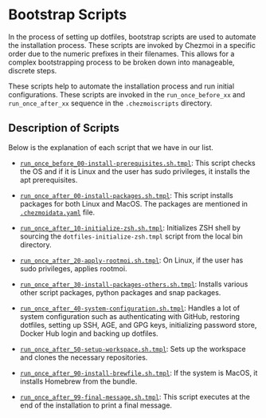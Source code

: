 # Bootstrap Scripts

In the process of setting up dotfiles, bootstrap scripts are used to automate the installation process. These scripts are invoked by Chezmoi in a specific order due to the numeric prefixes in their filenames. This allows for a complex bootstrapping process to be broken down into manageable, discrete steps.

These scripts help to automate the installation process and run initial configurations. These scripts are invoked in the `run_once_before_xx` and `run_once_after_xx` sequence in the `.chezmoiscripts` directory.

## Description of Scripts

Below is the explanation of each script that we have in our list.

- [`run_once_before_00-install-prerequisites.sh.tmpl`](https://github.com/entelecheia/dotfiles/blob/main/chezmoi/.chezmoiscripts/run_once_after_00-install-packages.sh.tmpl): This script checks the OS and if it is Linux and the user has sudo privileges, it installs the apt prerequisites.

- [`run_once_after_00-install-packages.sh.tmpl`](https://github.com/entelecheia/dotfiles/blob/main/chezmoi/.chezmoiscripts/run_once_after_00-install-packages.sh.tmpl): This script installs packages for both Linux and MacOS. The packages are mentioned in [`.chezmoidata.yaml`](https://github.com/entelecheia/dotfiles/blob/main/chezmoi/.chezmoidata.yaml) file.

- [`run_once_after_10-initialize-zsh.sh.tmpl`](https://github.com/entelecheia/dotfiles/blob/main/chezmoi/.chezmoiscripts/run_once_after_10-initialize-zsh.sh.tmpl): Initializes ZSH shell by sourcing the `dotfiles-initialize-zsh.tmpl` script from the local bin directory.

- [`run_once_after_20-apply-rootmoi.sh.tmpl`](https://github.com/entelecheia/dotfiles/blob/main/chezmoi/.chezmoiscripts/run_once_after_20-apply-rootmoi.sh.tmpl): On Linux, if the user has sudo privileges, applies rootmoi.

- [`run_once_after_30-install-packages-others.sh.tmpl`](https://github.com/entelecheia/dotfiles/blob/main/chezmoi/.chezmoiscripts/run_once_after_30-install-packages-others.sh.tmpl): Installs various other script packages, python packages and snap packages.

- [`run_once_after_40-system-configuration.sh.tmpl`](https://github.com/entelecheia/dotfiles/blob/main/chezmoi/.chezmoiscripts/run_once_after_40-system-configuration.sh.tmpl): Handles a lot of system configuration such as authenticating with GitHub, restoring dotfiles, setting up SSH, AGE, and GPG keys, initializing password store, Docker Hub login and backing up dotfiles.

- [`run_once_after_50-setup-workspace.sh.tmpl`](https://github.com/entelecheia/dotfiles/blob/main/chezmoi/.chezmoiscripts/run_once_after_50-setup-workspace.sh.tmpl): Sets up the workspace and clones the necessary repositories.

- [`run_once_after_90-install-brewfile.sh.tmpl`](https://github.com/entelecheia/dotfiles/blob/main/chezmoi/.chezmoiscripts/run_once_after_90-install-brewfile.sh.tmpl): If the system is MacOS, it installs Homebrew from the bundle.

- [`run_once_after_99-final-message.sh.tmpl`](https://github.com/entelecheia/dotfiles/blob/main/chezmoi/.chezmoiscripts/run_once_after_99-final-message.sh.tmpl): This script executes at the end of the installation to print a final message.
